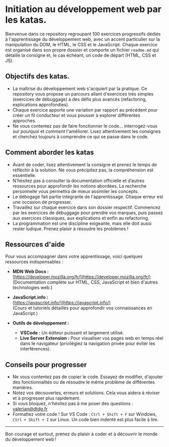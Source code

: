 # Initiation au développement web par les katas.

Bienvenue dans ce repository regroupant 100 exercices progressifs dédiés à l'apprentissage du développement web, avec un accent particulier sur la manipulation du DOM, le HTML, le CSS et le JavaScript. Chaque exercice est organisé dans son propre dossier et comporte un fichier `readme.md` qui détaille la consigne et, le cas échéant, un code de départ (HTML, CSS et JS).

## Objectifs des katas.

- La maîtrise du développement web s'acquiert par la pratique. Ce repository vous propose un parcours allant d'exercices très simples (exercices de débuggage) à des défis plus avancés (refactoring, explications approfondies).
- Chaque exercice apporte une variation par rapport au précédent pour créer un fil conducteur et vous pousser à explorer différentes approches.
- Ne vous contentez pas de faire fonctionner le code… interrogez-vous sur *pourquoi* et *comment* l'améliorer. Lisez attentivement les consignes et cherchez toujours à comprendre ce qui se passe dans le code.

## Comment aborder les katas

- Avant de coder, lisez attentivement la consigne et prenez le temps de réfléchir à la solution. Ne vous précipitez pas, la compréhension est essentielle.
- N’hésitez pas à consulter la documentation officielle et d’autres ressources pour approfondir les notions abordées. La recherche personnelle vous permettra de mieux assimiler les concepts.
- Le débogage fait partie intégrante de l'apprentissage. Chaque erreur est une occasion de progresser.
- Travaillez sur chaque exercice dans son dossier respectif. Commencez par les exercices de débuggage pour prendre vos marques, puis passez aux exercices classiques, aux explications et enfin au refactoring.
- La programmation est une discipline exigeante, mais elle doit aussi rester ludique. Prenez plaisir à résoudre les problèmes !

## Ressources d'aide

Pour vous accompagner dans votre apprentissage, voici quelques ressources indispensables :

- **MDN Web Docs :**  
  [https://developer.mozilla.org/fr/](https://developer.mozilla.org/fr/)  
  (Documentation complète sur HTML, CSS, JavaScript et bien d'autres technologies web.)

- **JavaScript.info :**  
  [https://javascript.info/](https://javascript.info/)  
  (Cours et tutoriels détaillés pour approfondir vos connaissances en JavaScript.)

- **Outils de développement :**  
  - **VSCode :** Un éditeur puissant et largement utilisé.  
  - **Live Server Extension :** Pour visualiser vos pages web en temps réel dans le navigateur (privilégiez la navigation privée pour éviter les interférences).

## Conseils pour progresser

- Ne vous contentez pas de copier le code. Essayez de modifier, d'ajouter des fonctionnalités ou de résoudre le même problème de différentes manières.
- Notez vos découvertes, erreurs et solutions. Cela vous aidera à réviser et à progresser plus rapidement.
- Si vous bloquez, n'hésitez pas à me poser des questions : valerian@dtdg.fr
- Formattez votre code ! Sur VS Code : `Ctrl + Shift + F` sur Windows, `Ctrl + Shift + I` sur Linux. Un code bien indenté est plus facile à lire.

---

Bon courage et surtout, prenez du plaisir à coder et à découvrir le monde du développement web !
